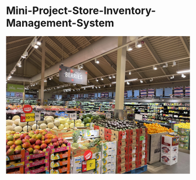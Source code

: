 # Mini-Project-Store-Inventory-Management-System

![](https://github.com/KoreJosh/Mini-Project-Store-Inventory-Management-System/blob/main/store2.jpg)


